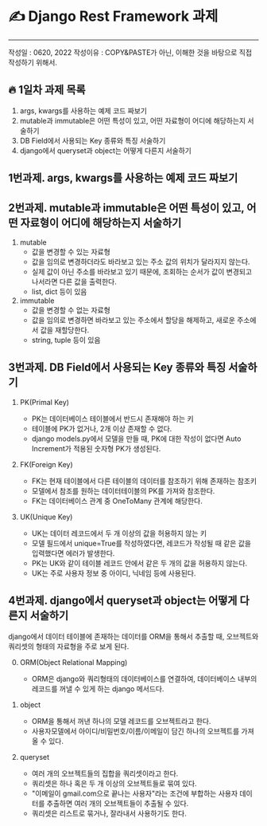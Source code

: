 # ✍ Django Rest Framework 과제
---
작성일 : 0620, 2022
작성이유 : COPY&PASTE가 아닌, 이해한 것을 바탕으로 직접 작성하기 위해서.

## 🔥 1일차 과제 목록
 1. args, kwargs를 사용하는 예제 코드 짜보기
 2. mutable과 immutable은 어떤 특성이 있고, 어떤 자료형이 어디에 해당하는지 서술하기
 3. DB Field에서 사용되는 Key 종류와 특징 서술하기
 4. django에서 queryset과 object는 어떻게 다른지 서술하기

## 1번과제. args, kwargs를 사용하는 예제 코드 짜보기
## 2번과제. mutable과 immutable은 어떤 특성이 있고, 어떤 자료형이 어디에 해당하는지 서술하기
1. mutable
    - 값을 변경할 수 있는 자료형
    - 값을 임의로 변경하더라도 바라보고 있는 주소 값의 위치가 달라지지 않는다.
    - 실제 값이 아닌 주소를 바라보고 있기 때문에, 조회하는 순서가 값이 변경되고 나서라면 다른 값을 출력한다.
    - list, dict 등이 있음
2. immutable
    - 값을 변경할 수 없는 자료형
    - 값을 임의로 변경하면 바라보고 있는 주소에서 할당을 해제하고, 새로운 주소에서 값을 재할당한다.
    - string, tuple 등이 있음

## 3번과제. DB Field에서 사용되는 Key 종류와 특징 서술하기
1. PK(Primal Key)
    - PK는 데이터베이스 테이블에서 반드시 존재해야 하는 키
    - 테이블에 PK가 없거나, 2개 이상 존재할 수 없다.
    - django models.py에서 모델을 만들 때, PK에 대한 작성이 없다면 Auto Increment가 적용된 숫자형 PK가 생성된다.

2. FK(Foreign Key)
    - FK는 현재 테이블에서 다른 테이블의 데이터를 참조하기 위해 존재하는 참조키
    - 모델에서 참조를 원하는 데이터테이블의 PK를 가져와 참조한다.
    - FK는 데이터베이스 관계 중 OneToMany 관계에 해당한다.

3. UK(Unique Key)
    - UK는 데이터 레코드에서 두 개 이상의 값을 허용하지 않는 키
    - 모델 필드에서 unique=True를 작성하였다면, 레코드가 작성될 때 같은 값을 입력했다면 에러가 발생한다.
    - PK는 UK와 같이 테이블 레코드 안에서 같은 두 개의 값을 허용하지 않는다.
    - UK는 주로 사용자 정보 중 아이디, 닉네임 등에 사용된다.

## 4번과제. django에서 queryset과 object는 어떻게 다른지 서술하기
django에서 데이터 테이블에 존재하는 데이터를 ORM을 통해서 추출할 때, 오브젝트와 쿼리셋의 형태의 자료형을 주로 보게 된다.

0. ORM(Object Relational Mapping)
    - ORM은 django와 쿼리형태의 데이터베이스를 연결하여, 데이터베이스 내부의 레코드를 꺼낼 수 있게 하는 django 메서드다.

1. object
    - ORM을 통해서 꺼낸 하나의 모델 레코드를 오브젝트라고 한다.
    - 사용자모델에서 아이디/비밀번호/이름/이메일이 담긴 하나의 오브젝트를 가져올 수 있다.

2. queryset
    - 여러 개의 오브젝트들의 집합을 쿼리셋이라고 한다.
    - 쿼리셋은 하나 혹은 두 개 이상의 오브젝트들로 묶여 있다.
    - "이메일이 gmail.com으로 끝나는 사용자"라는 조건에 부합하는 사용자 데이터를 추출하면 여러 개의 오브젝트들이 추출될 수 있다.
    - 쿼리셋은 리스트로 묶거나, 잘라내서 사용하기도 한다. 
